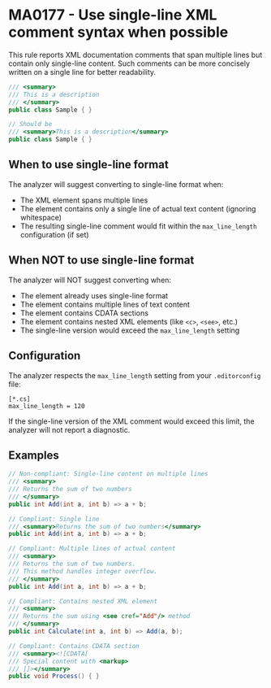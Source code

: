# MA0177 - Use single-line XML comment syntax when possible

This rule reports XML documentation comments that span multiple lines but contain only single-line content. Such comments can be more concisely written on a single line for better readability.

````csharp
/// <summary>
/// This is a description
/// </summary>
public class Sample { }

// Should be
/// <summary>This is a description</summary>
public class Sample { }
````

## When to use single-line format

The analyzer will suggest converting to single-line format when:
- The XML element spans multiple lines
- The element contains only a single line of actual text content (ignoring whitespace)
- The resulting single-line comment would fit within the `max_line_length` configuration (if set)

## When NOT to use single-line format

The analyzer will NOT suggest converting when:
- The element already uses single-line format
- The element contains multiple lines of text content
- The element contains CDATA sections
- The element contains nested XML elements (like `<c>`, `<see>`, etc.)
- The single-line version would exceed the `max_line_length` setting

## Configuration

The analyzer respects the `max_line_length` setting from your `.editorconfig` file:

````editorconfig
[*.cs]
max_line_length = 120
````

If the single-line version of the XML comment would exceed this limit, the analyzer will not report a diagnostic.

## Examples

````csharp
// Non-compliant: Single-line content on multiple lines
/// <summary>
/// Returns the sum of two numbers
/// </summary>
public int Add(int a, int b) => a + b;

// Compliant: Single line
/// <summary>Returns the sum of two numbers</summary>
public int Add(int a, int b) => a + b;

// Compliant: Multiple lines of actual content
/// <summary>
/// Returns the sum of two numbers.
/// This method handles integer overflow.
/// </summary>
public int Add(int a, int b) => a + b;

// Compliant: Contains nested XML element
/// <summary>
/// Returns the sum using <see cref="Add"/> method
/// </summary>
public int Calculate(int a, int b) => Add(a, b);

// Compliant: Contains CDATA section
/// <summary><![CDATA[
/// Special content with <markup>
/// ]]></summary>
public void Process() { }
````
